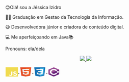 😊Olá! sou a Jéssica Izidro

👩‍🎓 Graduação em Gestao da Tecnologia da Informação.

😃 Desenvolvedora júnior e criadora de conteúdo digital.

💻 Me aperfeiçoando em Java📚

Pronouns: ela/dela

<div align="center">
  <a href="https://github.com/jessicaIzidro">
  <img height="180em" src="https://github-readme-stats.vercel.app/api?username=j-izidro&show_icons=true&theme=dracula&include_all_commits=true&count_private=true"/>
  <img height="180em" src="https://github-readme-stats.vercel.app/api/top-langs/?username=j-izidro&layout=compact&langs_count=7&theme=dracula"/>
</div>
  
  <div style="display: inline_block"><br>
  <img align="center" alt="j-izidro-Js" height="30" width="40" src="https://raw.githubusercontent.com/devicons/devicon/master/icons/javascript/javascript-plain.svg">
  <img align="center" alt="j-izidro-HTML" height="30" width="40" src="https://raw.githubusercontent.com/devicons/devicon/master/icons/html5/html5-original.svg">
  <img align="center" alt="j-izidro-CSS" height="30" width="40" src="https://raw.githubusercontent.com/devicons/devicon/master/icons/css3/css3-original.svg">
  <img align="center" alt="j-izidro-Csharp" height="30" width="40" src="https://raw.githubusercontent.com/devicons/devicon/master/icons/csharp/csharp-original.svg">
  
  
  

  
   

 

    
  
